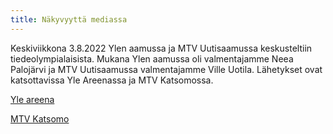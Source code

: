 ```yaml
---
title: Näkyvyyttä mediassa
---
```


Keskiviikkona 3.8.2022 Ylen aamussa ja MTV Uutisaamussa keskusteltiin tiedeolympialaisista. Mukana Ylen aamussa oli valmentajamme
Neea Palojärvi ja MTV Uutisaamussa valmentajamme Ville Uotila. Lähetykset ovat katsottavissa Yle Areenassa ja MTV Katsomossa.

[Yle areena](https://areena.yle.fi/1-63156332)

[MTV Katsomo](https://www.mtv.fi/sarja/uutisaamu-33001003008/tiedeolympialaiset-ovat-ponnahduslauta-huippukoulutukseen-1638366)
